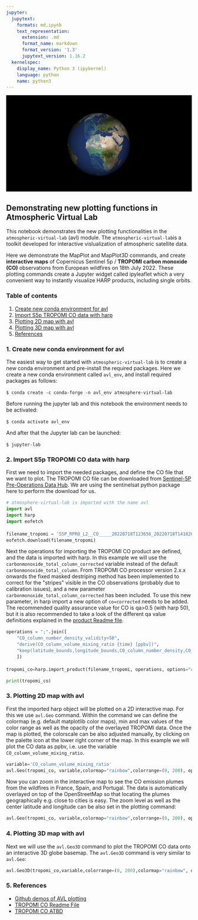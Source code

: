 ```yaml
---
jupyter:
  jupytext:
    formats: md,ipynb
    text_representation:
      extension: .md
      format_name: markdown
      format_version: '1.3'
      jupytext_version: 1.16.2
  kernelspec:
    display_name: Python 3 (ipykernel)
    language: python
    name: python3
---
```


![header_case6.png](https://raw.githubusercontent.com/stcorp/avl-use-cases/master/usecase06/header_case6.png)

## Demonstrating new plotting functions in Atmospheric Virtual Lab


This notebook demonstrates the new plotting functionalities in the `atmospheric-virtual-lab` (avl) module. The `atmospheric-virtual-lab`is a toolkit developed for interactive vislualization of atmospheric satellite data.  

Here we demonstrate the MapPlot and MapPlot3D commands, and create **interactive maps** of Copernicus Sentinel 5p / **TROPOMI carbon monoxide  (CO)** observations from European wildfires on 18th July 2022. 
These  plotting commands create a Jupyter widget called ipyleaflet which a very convenient way to instantly visualize HARP products, including single orbits. 

### Table of contents
1. [Create new conda environment for avl](#paragraph1)
2. [Import S5p TROPOMI CO data with harp](#paragraph2)
3. [Plotting 2D map with avl ](#paragraph3)
4. [Plotting 3D map with avl ](#paragraph4)
5. [References](#paragraph5)

### 1. Create new conda environment for avl <a name="paragraph1"></a>

The easiest way to get started with `atmospheric-virtual-lab` is to create a new conda environment and pre-install the required packages. Here we create a new conda environment called `avl_env`, and install required packages as follows:

`$ conda create -c conda-forge -n avl_env atmosphere-virtual-lab`

Before running the jupyter lab and this notebook the environment needs to be activated:

`$ conda activate avl_env`

And after that the Jupyter lab can be launched: 

`$ jupyter-lab` 


### 2. Import S5p TROPOMI CO data with harp <a name="paragraph2"></a>

First we need to import the needed packages, and define the CO file that we want to plot. The TROPOMI CO file can be downloaded from [Sentinel-5P Pre-Operations Data Hub](https://s5phub.copernicus.eu/dhus/).
We are using the sentinelsat python package here to perform the download for us.


```python
# atmosphere-virtual-lab is imported with the name avl
import avl 
import harp
import eofetch

filename_tropomi = 'S5P_RPRO_L2__CO_____20220718T123656_20220718T141826_24674_03_020400_20230113T012004.nc'
eofetch.download(filename_tropomi)
```

Next the operations for importing the TROPOMI CO product are defined, and the data is imported with harp. In this example we will use the `carbonmonoxide_total_column_corrected` variable instead of the default  `carbonmonoxide_total_column`. From TROPOMI CO processor version 2.x.x onwards the fixed masked destriping method has been implemented to correct for the "stripes" visible in the CO observations (probably due to calibration issues), and a new parameter `carbonmonoxide_total_column_corrected` has been included. To use this new parameter, in harp import a new option of `co=corrected` needs to be added. The recommended quality assurance value for CO is qa>0.5 (with harp 50), but it is also recommended to take a look of the different qa value definitions explained in the [product Readme file](https://sentinels.copernicus.eu/documents/247904/3541451/Sentinel-5P-Carbon-Monoxide-Level-2-Product-Readme-File).


```python
operations = ";".join([
    "CO_column_number_density_validity>50",
    "derive(CO_column_volume_mixing_ratio {time} [ppbv])",
    "keep(latitude_bounds,longitude_bounds,CO_column_number_density,CO_column_volume_mixing_ratio)"
    ])
    
tropomi_co=harp.import_product(filename_tropomi, operations, options="co=corrected")
```


```python
print(tropomi_co)
```

### 3. Plotting 2D map with avl <a name="paragraph3"></a>

First the imported harp object will be plotted on a 2D interactive map. For this we use `avl.Geo` command. Within the command we can define the colormap (e.g. default matplotlib color maps), min and max values of the color range as well as the opacity of the overlayed TROPOMI data. Once the map is plotted, the colorscale can be also adjusted manually, by clicking on the palette icon at the lower right corner of the map. In this example we will plot the CO data as ppbv, i.e. use the variable `CO_column_volume_mixing_ratio`.   



```python
variable='CO_column_volume_mixing_ratio'
avl.Geo(tropomi_co, variable,colormap="rainbow",colorrange=(0, 200), opacity=0.7)
```

Now you can zoom in the interactive map to see the CO emission plumes from the wildfires in France, Spain, and Portugal. The data is automatically overlayed on top of the OpenStreetMap so that locating the plumes geographically e.g. close to cities is easy. The zoom level as well as the center latitude and longitude can be also set in the plotting command:     


```python
avl.Geo(tropomi_co, variable,colormap="rainbow",colorrange=(0, 200), opacity=0.7, centerlat=44, centerlon=-10, zoom=5)
```
### 4. Plotting 3D map with avl <a name="paragraph4"></a>

Next we will use the `avl.Geo3D` command to plot the TROPOMI CO data onto an interactive 3D globe basemap. The `avl.Geo3D` command is very similar to `avl.Geo`:


```python
avl.Geo3D(tropomi_co,variable,colorrange=(0, 200),colormap="rainbow", opacity=0.7,showcolorbar=True)
```
### 5. References <a name="paragraph5"></a>

- [Github demos of AVL plotting](https://github.com/stcorp/avl-demo-lps2022)
- [TROPOMI CO Readme File](https://sentinels.copernicus.eu/documents/247904/3541451/Sentinel-5P-Carbon-Monoxide-Level-2-Product-Readme-File)  
- [TROPOMI CO ATBD](https://sentinel.esa.int/documents/247904/2476257/Sentinel-5P-TROPOMI-ATBD-Carbon-Monoxide-Total-Column-Retrieval.pdf)


